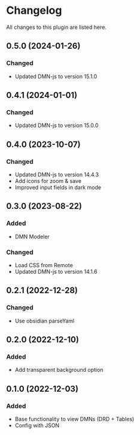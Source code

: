 # Changelog

All changes to this plugin are listed here.

## 0.5.0 (2024-01-26)

### Changed

- Updated DMN-js to version 15.1.0

## 0.4.1 (2024-01-01)

### Changed

- Updated DMN-js to version 15.0.0

## 0.4.0 (2023-10-07)

### Changed

- Updated DMN-js to version 14.4.3
- Add icons for zoom & save
- Improved input fields in dark mode

## 0.3.0 (2023-08-22)

### Added

- DMN Modeler

### Changed

- Load CSS from Remote
- Updated DMN-js to version 14.1.6

## 0.2.1 (2022-12-28)

### Changed

- Use obsidian parseYaml

## 0.2.0 (2022-12-10)

### Added

- Add transparent background option

## 0.1.0 (2022-12-03)

### Added

- Base functionality to view DMNs (DRD + Tables)
- Config with JSON
